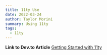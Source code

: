 ```yaml
---
title: 11ty Use
date: 2022-03-24
author: Taylor Morini
summary: Using 11ty
tags:
  - 11ty
---
```


**Link to Dev.to Article**
[Getting Started with 11ty](https://dev.to/taylormorini/getting-started-with-11ty-4gc9)


